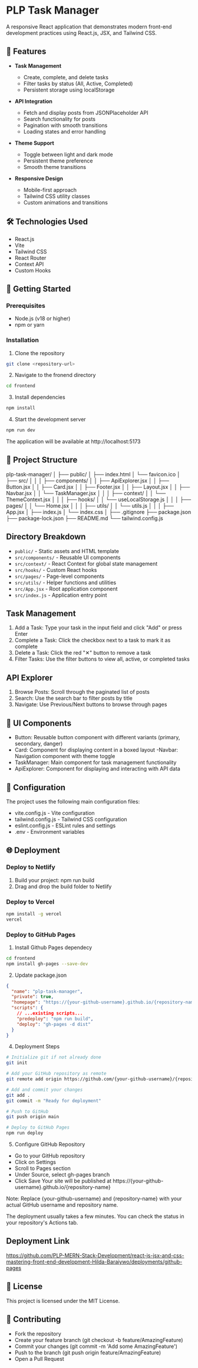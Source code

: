 # PLP Task Manager

A responsive React application that demonstrates modern front-end development practices using React.js, JSX, and Tailwind CSS.

## 🌟 Features

- **Task Management**
  - Create, complete, and delete tasks
  - Filter tasks by status (All, Active, Completed)
  - Persistent storage using localStorage

- **API Integration**
  - Fetch and display posts from JSONPlaceholder API
  - Search functionality for posts
  - Pagination with smooth transitions
  - Loading states and error handling

- **Theme Support**
  - Toggle between light and dark mode
  - Persistent theme preference
  - Smooth theme transitions

- **Responsive Design**
  - Mobile-first approach
  - Tailwind CSS utility classes
  - Custom animations and transitions

## 🛠️ Technologies Used

- React.js
- Vite
- Tailwind CSS
- React Router
- Context API
- Custom Hooks

## 🚀 Getting Started

### Prerequisites

- Node.js (v18 or higher)
- npm or yarn

### Installation

1. Clone the repository
```bash
git clone <repository-url>
```

2. Navigate to the fronend directory
```bash
cd frontend
```

3. Install dependencies
```bash
npm install
```

4. Start the development server
```bash
npm run dev
```

The application will be available at http://localhost:5173

## 📁 Project Structure
plp-task-manager/
│
├── public/
│   ├── index.html
│   └── favicon.ico
│
├── src/
│   │
│   ├── components/
│   │   ├── ApiExplorer.jsx
│   │   ├── Button.jsx
│   │   ├── Card.jsx
│   │   ├── Footer.jsx
│   │   ├── Layout.jsx
│   │   ├── Navbar.jsx
│   │   └── TaskManager.jsx
│   │
│   ├── context/
│   │   └── ThemeContext.jsx
│   │
│   ├── hooks/
│   │   └── useLocalStorage.js
│   │
│   ├── pages/
│   │   └── Home.jsx
│   │
│   ├── utils/
│   │   └── utils.js
│   │
│   ├── App.jsx
│   ├── index.js
│   └── index.css
│
├── .gitignore
├── package.json
├── package-lock.json
├── README.md
└── tailwind.config.js

## Directory Breakdown

- `public/` - Static assets and HTML template
- `src/components/` - Reusable UI components
- `src/context/` - React Context for global state management
- `src/hooks/` - Custom React hooks
- `src/pages/` - Page-level components
- `src/utils/` - Helper functions and utilities
- `src/App.jsx` - Root application component
- `src/index.js` - Application entry point

## Task Management

1. Add a Task: Type your task in the input field and click "Add" or press Enter
2. Complete a Task: Click the checkbox next to a task to mark it as complete
3. Delete a Task: Click the red "✕" button to remove a task
4. Filter Tasks: Use the filter buttons to view all, active, or completed tasks

## API Explorer

1. Browse Posts: Scroll through the paginated list of posts
2. Search: Use the search bar to filter posts by title
3. Navigate: Use Previous/Next buttons to browse through pages

## 🎨 UI Components
- Button: Reusable button component with different variants (primary, secondary, danger)
- Card: Component for displaying content in a boxed layout
-Navbar: Navigation component with theme toggle
- TaskManager: Main component for task management functionality
- ApiExplorer: Component for displaying and interacting with API data

## 🔧 Configuration
The project uses the following main configuration files:

- vite.config.js - Vite configuration
- tailwind.config.js - Tailwind CSS configuration
- eslint.config.js - ESLint rules and settings
- .env - Environment variables

## 🌐 Deployment
### Deploy to Netlify

1. Build your project: npm run build
2. Drag and drop the build folder to Netlify

### Deploy to Vercel
```bash
npm install -g vercel
vercel
```

### Deploy to GitHub Pages
1. Install Github Pages dependecy
```bash
cd frontend
npm install gh-pages --save-dev
```
2. Update package.json
```json
{
  "name": "plp-task-manager",
  "private": true,
  "homepage": "https://{your-github-username}.github.io/{repository-name}",
  "scripts": {
    // ...existing scripts...
    "predeploy": "npm run build",
    "deploy": "gh-pages -d dist"
  }
}
```

4. Deployment Steps
```bash
# Initialize git if not already done
git init

# Add your GitHub repository as remote
git remote add origin https://github.com/{your-github-username}/{repository-name}.git

# Add and commit your changes
git add .
git commit -m "Ready for deployment"

# Push to GitHub
git push origin main

# Deploy to GitHub Pages
npm run deploy
```
5. Configure GitHub Repository
- Go to your GitHub repository
- Click on Settings
- Scroll to Pages section
- Under Source, select gh-pages branch
- Click Save
Your site will be published at https://{your-github-username}.github.io/{repository-name}

Note: Replace {your-github-username} and {repository-name} with your actual GitHub username and repository name.

The deployment usually takes a few minutes. You can check the status in your repository's Actions tab.

## Deployment Link
https://github.com/PLP-MERN-Stack-Development/react-js-jsx-and-css-mastering-front-end-development-Hilda-Baraiywo/deployments/github-pages

## 📝 License
This project is licensed under the MIT License.

## 👥 Contributing
- Fork the repository
- Create your feature branch (git checkout -b feature/AmazingFeature)
- Commit your changes (git commit -m 'Add some AmazingFeature')
- Push to the branch (git push origin feature/AmazingFeature)
- Open a Pull Request